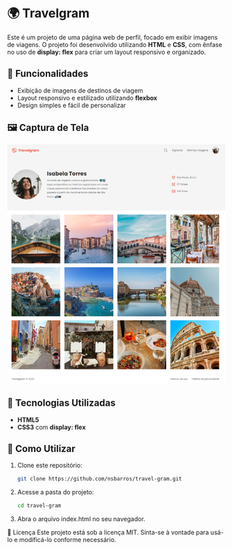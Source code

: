 # 🌍 Travelgram

Este é um projeto de uma página web de perfil, focado em exibir imagens de viagens. O projeto foi desenvolvido utilizando **HTML** e **CSS**, com ênfase no uso de **display: flex** para criar um layout responsivo e organizado.

## 📌 Funcionalidades
- Exibição de imagens de destinos de viagem
- Layout responsivo e estilizado utilizando **flexbox**
- Design simples e fácil de personalizar

## 🖼️ Captura de Tela

![Captura de Tela](assets/images/img_readme.png)

## 🚀 Tecnologias Utilizadas
- **HTML5**
- **CSS3** com **display: flex**

## 📂 Como Utilizar
1. Clone este repositório:
   ```sh
   git clone https://github.com/nsbarros/travel-gram.git
   
2. Acesse a pasta do projeto:
   ```sh
   cd travel-gram
   
3. Abra o arquivo index.html no seu navegador.

📜 Licença
Este projeto está sob a licença MIT. Sinta-se à vontade para usá-lo e modificá-lo conforme necessário.
